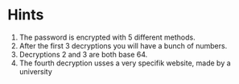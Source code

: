 # Hints
1. The password is encrypted with 5 different methods.
2. After the first 3 decryptions you will have a bunch of numbers.
3. Decryptions 2 and 3 are both base 64.
4. The fourth decryption usses a very specifik website, made by a university
